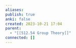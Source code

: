 ```yaml
---
aliases: 
publish: true
anki: false
created: 2023-10-21 17:04
parent:
  - "[[512.54 Group Theory]]"
connected: []
---
```
















